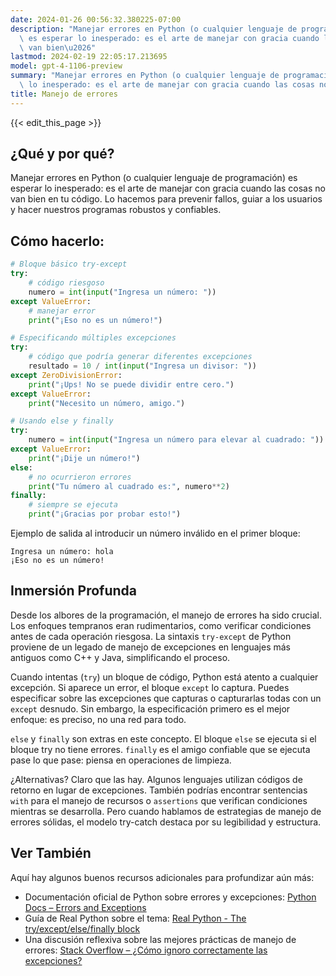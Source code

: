 ```yaml
---
date: 2024-01-26 00:56:32.380225-07:00
description: "Manejar errores en Python (o cualquier lenguaje de programaci\xF3n)\
  \ es esperar lo inesperado: es el arte de manejar con gracia cuando las cosas no\
  \ van bien\u2026"
lastmod: 2024-02-19 22:05:17.213695
model: gpt-4-1106-preview
summary: "Manejar errores en Python (o cualquier lenguaje de programaci\xF3n) es esperar\
  \ lo inesperado: es el arte de manejar con gracia cuando las cosas no van bien\u2026"
title: Manejo de errores
---
```


{{< edit_this_page >}}

## ¿Qué y por qué?

Manejar errores en Python (o cualquier lenguaje de programación) es esperar lo inesperado: es el arte de manejar con gracia cuando las cosas no van bien en tu código. Lo hacemos para prevenir fallos, guiar a los usuarios y hacer nuestros programas robustos y confiables.

## Cómo hacerlo:

``` Python
# Bloque básico try-except
try:
    # código riesgoso
    numero = int(input("Ingresa un número: "))
except ValueError:
    # manejar error
    print("¡Eso no es un número!")

# Especificando múltiples excepciones
try:
    # código que podría generar diferentes excepciones
    resultado = 10 / int(input("Ingresa un divisor: "))
except ZeroDivisionError:
    print("¡Ups! No se puede dividir entre cero.")
except ValueError:
    print("Necesito un número, amigo.")

# Usando else y finally
try:
    numero = int(input("Ingresa un número para elevar al cuadrado: "))
except ValueError:
    print("¡Dije un número!")
else:
    # no ocurrieron errores
    print("Tu número al cuadrado es:", numero**2)
finally:
    # siempre se ejecuta
    print("¡Gracias por probar esto!")
```

Ejemplo de salida al introducir un número inválido en el primer bloque:
```
Ingresa un número: hola
¡Eso no es un número!
```

## Inmersión Profunda

Desde los albores de la programación, el manejo de errores ha sido crucial. Los enfoques tempranos eran rudimentarios, como verificar condiciones antes de cada operación riesgosa. La sintaxis `try-except` de Python proviene de un legado de manejo de excepciones en lenguajes más antiguos como C++ y Java, simplificando el proceso.

Cuando intentas (`try`) un bloque de código, Python está atento a cualquier excepción. Si aparece un error, el bloque `except` lo captura. Puedes especificar sobre las excepciones que capturas o capturarlas todas con un `except` desnudo. Sin embargo, la especificación primero es el mejor enfoque: es preciso, no una red para todo.

`else` y `finally` son extras en este concepto. El bloque `else` se ejecuta si el bloque try no tiene errores. `finally` es el amigo confiable que se ejecuta pase lo que pase: piensa en operaciones de limpieza.

¿Alternativas? Claro que las hay. Algunos lenguajes utilizan códigos de retorno en lugar de excepciones. También podrías encontrar sentencias `with` para el manejo de recursos o `assertions` que verifican condiciones mientras se desarrolla. Pero cuando hablamos de estrategias de manejo de errores sólidas, el modelo try-catch destaca por su legibilidad y estructura.

## Ver También

Aquí hay algunos buenos recursos adicionales para profundizar aún más:

- Documentación oficial de Python sobre errores y excepciones: [Python Docs – Errors and Exceptions](https://docs.python.org/3/tutorial/errors.html)
- Guía de Real Python sobre el tema: [Real Python - The try/except/else/finally block](https://realpython.com/python-exceptions/)
- Una discusión reflexiva sobre las mejores prácticas de manejo de errores: [Stack Overflow – ¿Cómo ignoro correctamente las excepciones?](https://stackoverflow.com/questions/4990718/about-catching-any-exception)
